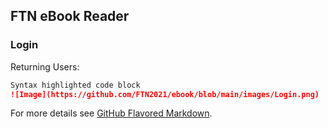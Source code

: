 ## FTN eBook Reader


### Login

Returning Users:

```markdown
Syntax highlighted code block
![Image](https://github.com/FTN2021/ebook/blob/main/images/Login.png)
```

For more details see [GitHub Flavored Markdown](https://guides.github.com/features/mastering-markdown/).
